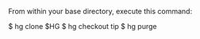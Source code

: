 
From within your base directory, execute this command: 

  $ hg clone $HG
  $ hg checkout tip
  $ hg purge


